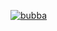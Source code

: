[![bubba](https://github.com/bren4ireland/github-actions/actions/workflows/main.yml/badge.svg)](https://github.com/bren4ireland/github-actions/actions/workflows/main.yml)
